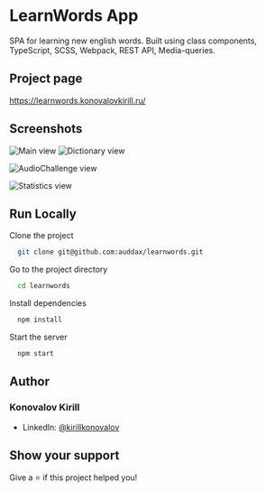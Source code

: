 # LearnWords App

SPA for learning new english words. Built using class components, TypeScript, SCSS, Webpack, REST API, Media-queries.

## Project page

<https://learnwords.konovalovkirill.ru/>

## Screenshots

![Main view](https://user-images.githubusercontent.com/9900821/194060024-2ebb7994-3f79-4949-b022-9dedba4f4acb.png)
![Dictionary view](https://user-images.githubusercontent.com/9900821/194060323-c54e2e68-6395-4119-a52a-10d73ffe7703.png)

![AudioChallenge view](https://user-images.githubusercontent.com/9900821/194060375-2b8854de-1db1-4661-a1d3-5d56ed8e930d.png)

![Statistics view](https://user-images.githubusercontent.com/9900821/194060523-537b0fdf-e013-4a70-97d8-5d1aa295314b.png)

## Run Locally

Clone the project

```bash
  git clone git@github.com:auddax/learnwords.git
```

Go to the project directory

```bash
  cd learnwords
```

Install dependencies

```bash
  npm install
```

Start the server

```bash
  npm start
```

## Author

### Konovalov Kirill

* LinkedIn: [@kirillkonovalov](https://linkedin.com/in/kirillkonovalov)

## Show your support

Give a ⭐️ if this project helped you!
